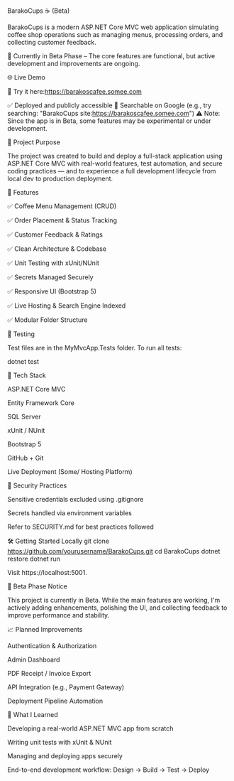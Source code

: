 BarakoCups ☕ (Beta)

BarakoCups is a modern ASP.NET Core MVC web application simulating coffee shop operations such as managing menus, processing orders, and collecting customer feedback.

🚧 Currently in Beta Phase – The core features are functional, but active development and improvements are ongoing.

🌐 Live Demo

🔗 Try it here:https://barakoscafee.somee.com

✅ Deployed and publicly accessible
🔎 Searchable on Google (e.g., try searching: "BarakoCups site:https://barakoscafee.somee.com")
⚠️ Note: Since the app is in Beta, some features may be experimental or under development.

🚀 Project Purpose

The project was created to build and deploy a full-stack application using ASP.NET Core MVC with real-world features, test automation, and secure coding practices — and to experience a full development lifecycle from local dev to production deployment.

🌟 Features

✅ Coffee Menu Management (CRUD)

✅ Order Placement & Status Tracking

✅ Customer Feedback & Ratings

✅ Clean Architecture & Codebase

✅ Unit Testing with xUnit/NUnit

✅ Secrets Managed Securely

✅ Responsive UI (Bootstrap 5)

✅ Live Hosting & Search Engine Indexed

✅ Modular Folder Structure

🧪 Testing

Test files are in the MyMvcApp.Tests folder. To run all tests:

dotnet test

🔧 Tech Stack

ASP.NET Core MVC

Entity Framework Core

SQL Server

xUnit / NUnit

Bootstrap 5

GitHub + Git

Live Deployment (Some/ Hosting Platform)

🔐 Security Practices

Sensitive credentials excluded using .gitignore

Secrets handled via environment variables

Refer to SECURITY.md for best practices followed

🛠️ Getting Started Locally
git clone https://github.com/yourusername/BarakoCups.git
cd BarakoCups
dotnet restore
dotnet run


Visit https://localhost:5001.

🧪 Beta Phase Notice

This project is currently in Beta. While the main features are working, I'm actively adding enhancements, polishing the UI, and collecting feedback to improve performance and stability.

📈 Planned Improvements

Authentication & Authorization

Admin Dashboard

PDF Receipt / Invoice Export

API Integration (e.g., Payment Gateway)

Deployment Pipeline Automation

🧠 What I Learned

Developing a real-world ASP.NET MVC app from scratch

Writing unit tests with xUnit & NUnit

Managing and deploying apps securely

End-to-end development workflow: Design → Build → Test → Deploy
